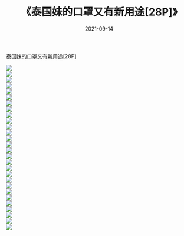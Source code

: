﻿---
layout: post
title:  《泰国妹的口罩又有新用途[28P]》
date:   2021-09-14
img: http://imgx.orgx.ga/漏D/2021/泰国妹的口罩又有新用途[28P]/000.jpg
categories: [美女, 清纯, 唯美]
---

泰国妹的口罩又有新用途[28P]

  ![](http://imgx.orgx.ga/漏D/2021/泰国妹的口罩又有新用途[28P]/001.jpg) <br> ![](http://imgx.orgx.ga/漏D/2021/泰国妹的口罩又有新用途[28P]/002.jpg) <br> ![](http://imgx.orgx.ga/漏D/2021/泰国妹的口罩又有新用途[28P]/003.jpg) <br> ![](http://imgx.orgx.ga/漏D/2021/泰国妹的口罩又有新用途[28P]/004.jpg) <br> ![](http://imgx.orgx.ga/漏D/2021/泰国妹的口罩又有新用途[28P]/005.jpg) <br> ![](http://imgx.orgx.ga/漏D/2021/泰国妹的口罩又有新用途[28P]/006.jpg) <br> ![](http://imgx.orgx.ga/漏D/2021/泰国妹的口罩又有新用途[28P]/007.jpg) <br> ![](http://imgx.orgx.ga/漏D/2021/泰国妹的口罩又有新用途[28P]/008.jpg) <br> ![](http://imgx.orgx.ga/漏D/2021/泰国妹的口罩又有新用途[28P]/009.jpg) <br> ![](http://imgx.orgx.ga/漏D/2021/泰国妹的口罩又有新用途[28P]/010.jpg) <br> ![](http://imgx.orgx.ga/漏D/2021/泰国妹的口罩又有新用途[28P]/011.jpg) <br> ![](http://imgx.orgx.ga/漏D/2021/泰国妹的口罩又有新用途[28P]/012.jpg) <br> ![](http://imgx.orgx.ga/漏D/2021/泰国妹的口罩又有新用途[28P]/013.jpg) <br> ![](http://imgx.orgx.ga/漏D/2021/泰国妹的口罩又有新用途[28P]/014.jpg) <br> ![](http://imgx.orgx.ga/漏D/2021/泰国妹的口罩又有新用途[28P]/015.jpg) <br> ![](http://imgx.orgx.ga/漏D/2021/泰国妹的口罩又有新用途[28P]/016.jpg) <br> ![](http://imgx.orgx.ga/漏D/2021/泰国妹的口罩又有新用途[28P]/017.jpg) <br> ![](http://imgx.orgx.ga/漏D/2021/泰国妹的口罩又有新用途[28P]/018.jpg) <br> ![](http://imgx.orgx.ga/漏D/2021/泰国妹的口罩又有新用途[28P]/019.jpg) <br> ![](http://imgx.orgx.ga/漏D/2021/泰国妹的口罩又有新用途[28P]/020.jpg) <br> ![](http://imgx.orgx.ga/漏D/2021/泰国妹的口罩又有新用途[28P]/021.jpg) <br> ![](http://imgx.orgx.ga/漏D/2021/泰国妹的口罩又有新用途[28P]/022.jpg) <br> ![](http://imgx.orgx.ga/漏D/2021/泰国妹的口罩又有新用途[28P]/023.jpg) <br> ![](http://imgx.orgx.ga/漏D/2021/泰国妹的口罩又有新用途[28P]/024.jpg) <br> ![](http://imgx.orgx.ga/漏D/2021/泰国妹的口罩又有新用途[28P]/025.jpg) <br> ![](http://imgx.orgx.ga/漏D/2021/泰国妹的口罩又有新用途[28P]/026.jpg) <br> ![](http://imgx.orgx.ga/漏D/2021/泰国妹的口罩又有新用途[28P]/027.jpg) <br> ![](http://imgx.orgx.ga/漏D/2021/泰国妹的口罩又有新用途[28P]/028.jpg) <br>